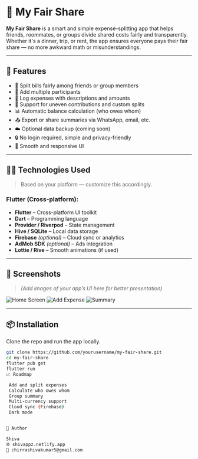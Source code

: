 # 📱 My Fair Share

**My Fair Share** is a smart and simple expense-splitting app that helps friends, roommates, or groups divide shared costs fairly and transparently. Whether it's a dinner, trip, or rent, the app ensures everyone pays their fair share — no more awkward math or misunderstandings.

---

## 🚀 Features

- 💸 Split bills fairly among friends or group members
- 🧍 Add multiple participants
- 📝 Log expenses with descriptions and amounts
- 🔁 Support for uneven contributions and custom splits
- 📊 Automatic balance calculation (who owes whom)
- 📤 Export or share summaries via WhatsApp, email, etc.
- ☁️ Optional data backup (coming soon)
- 🔒 No login required, simple and privacy-friendly
- 📱 Smooth and responsive UI

---

## 🧑‍💻 Technologies Used

> Based on your platform — customize this accordingly.

### Flutter (Cross-platform):

- **Flutter** – Cross-platform UI toolkit
- **Dart** – Programming language
- **Provider / Riverpod** – State management
- **Hive / SQLite** – Local data storage
- **Firebase** *(optional)* – Cloud sync or analytics
- **AdMob SDK** *(optional)* – Ads integration
- **Lottie / Rive** – Smooth animations (if used)

---

## 📸 Screenshots

> _(Add images of your app’s UI here for better presentation)_

![Home Screen](screenshots/home.png)
![Add Expense](screenshots/add_expense.png)
![Summary](screenshots/summary.png)

---

## 📦 Installation

Clone the repo and run the app locally.

```bash
git clone https://github.com/yourusername/my-fair-share.git
cd my-fair-share
flutter pub get
flutter run
📈 Roadmap

 Add and split expenses
 Calculate who owes whom
 Group summary
 Multi-currency support
 Cloud sync (Firebase)
 Dark mode


🙌 Author

Shiva
🌐 shivappz.netlify.app
📧 chirrashivakumar5@gmail.com
